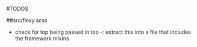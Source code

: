 #TODOS

##src/flexy.scss
- check for top being passed in too
-: extract this into a file that includes the framework mixins
